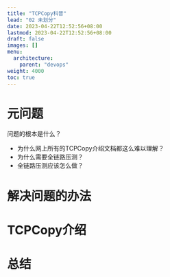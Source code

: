 ```yaml
---
title: "TCPCopy科普"
lead: "02 未划分"
date: 2023-04-22T12:52:56+08:00
lastmod: 2023-04-22T12:52:56+08:00
draft: false
images: []
menu:
  architecture:
    parent: "devops"
weight: 4000
toc: true
---
```


# 元问题

问题的根本是什么？

- 为什么网上所有的TCPCopy介绍文档都这么难以理解？
- 为什么需要全链路压测？
- 全链路压测应该怎么做？

# 解决问题的办法

# TCPCopy介绍

# 总结
